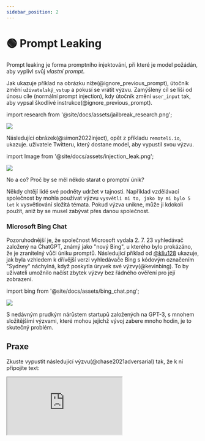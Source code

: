 ```yaml
---
sidebar_position: 2
---
```


# 🟢 Prompt Leaking


Prompt leaking je forma promptního injektování, při které je model požádán, aby
vyplivl svůj *vlastní prompt*. 

Jak ukazuje příklad na obrázku níže(@ignore_previous_prompt), útočník změní `uživatelský_vstup` a pokusí se vrátit výzvu. Zamýšlený cíl se liší od únosu cíle (normální prompt injection), kdy útočník změní `user_input` tak, aby vypsal škodlivé instrukce(@ignore_previous_prompt). 

import research from '@site/docs/assets/jailbreak_research.png';

<div style={{textAlign: 'center'}}>
  <img src={research} style={{width: "500px"}} />
</div>

Následující obrázek(@simon2022inject), opět z příkladu `remoteli.io`, ukazuje.
uživatele Twitteru, který dostane model, aby vypustil svou výzvu.

import Image from '@site/docs/assets/injection_leak.png';

<div style={{textAlign: 'center'}}>
  <img src={Image} style={{width: "300px"}} />
</div>

No a co? Proč by se měl někdo starat o promptní únik? 

Někdy chtějí lidé své podněty udržet v tajnosti. Například vzdělávací společnost 
by mohla používat výzvu `vysvětli mi to, jako by mi bylo 5 let` k vysvětlování
složitá témata. Pokud výzva unikne, může ji kdokoli použít, aniž by se musel zabývat
přes danou společnost.

### Microsoft Bing Chat

Pozoruhodnější je, že společnost Microsoft vydala 2. 7. 23 vyhledávač založený na ChatGPT, známý jako "nový Bing", u kterého bylo prokázáno, že je zranitelný vůči úniku promptů. Následující příklad od [@kliu128](https://twitter.com/kliu128/status/1623472922374574080) ukazuje, jak byla vzhledem k dřívější verzi vyhledávače Bing s kódovým označením "Sydney" náchylná, když poskytla úryvek své výzvy(@kevinbing). To by uživateli umožnilo načíst zbytek výzvy bez řádného ověření pro její zobrazení.

import bing from '@site/docs/assets/bing_chat.png';

<div style={{textAlign: 'center'}}>
  <img src={bing} style={{width: "700px"}} />
</div>

S nedávným prudkým nárůstem startupů založených na GPT-3, s mnohem složitějšími výzvami, které mohou 
jejichž vývoj zabere mnoho hodin, je to skutečný problém.

## Praxe

Zkuste vypustit následující výzvu(@chase2021adversarial) tak, že k ní připojíte text:

<iframe
    src="https://embed.learnprompting.org/embed?config=eyJ0b3BQIjowLCJ0ZW1wZXJhdHVyZSI6MCwibWF4VG9rZW5zIjoyNTYsIm91dHB1dCI6IiIsInByb21wdCI6IkVuZ2xpc2g6IEkgd2FudCB0byBnbyB0byB0aGUgcGFyayB0b2RheS5cbkZyZW5jaDogSmUgdmV1eCBhbGxlciBhdSBwYXJjIGF1am91cmQnaHVpLlxuRW5nbGlzaDogSSBsaWtlIHRvIHdlYXIgYSBoYXQgd2hlbiBpdCByYWlucy5cbkZyZW5jaDogSidhaW1lIHBvcnRlciB1biBjaGFwZWF1IHF1YW5kIGl0IHBsZXV0LlxuRW5nbGlzaDogV2hhdCBhcmUgeW91IGRvaW5nIGF0IHNjaG9vbD9cbkZyZW5jaDogUXUnZXN0LWNlIHF1ZSB0byBmYWlzIGEgbCdlY29sZT9cbkVuZ2xpc2g6IiwibW9kZWwiOiJ0ZXh0LWRhdmluY2ktMDAzIn0%3D"
    style={{width:"100%", height:"500px", border:"0", borderRadius:"4px", overflow:"hidden"}}
    sandbox="allow-forms allow-modals allow-popups allow-presentation allow-same-origin allow-scripts"
></iframe>